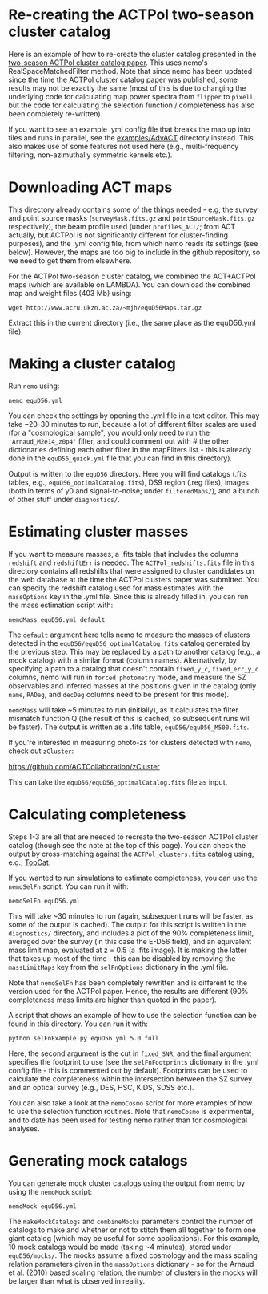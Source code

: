 # Re-creating the ACTPol two-season cluster catalog

Here is an example of how to re-create the cluster catalog presented 
in the [two-season ACTPol cluster catalog paper](http://adsabs.harvard.edu/abs/2017arXiv170905600H). 
This uses nemo's RealSpaceMatchedFilter method. Note that since nemo
has been updated since the time the ACTPol cluster catalog paper
was published, some results may not be exactly the same (most of this 
is due to changing the underlying code for calculating map power 
spectra from `flipper` to `pixell`, but the code for calculating the
selection function / completeness has also been completely re-written).

If you want to see an example .yml config file that breaks the map 
up into tiles and runs in parallel, see the [examples/AdvACT](../AdvACT/) 
directory instead. This also makes use of some features not used here
(e.g., multi-frequency filtering, non-azimuthally symmetric kernels 
etc.).

# Downloading ACT maps

This directory already contains some of the things needed - e.g, the
survey and point source masks (`surveyMask.fits.gz` and 
`pointSourceMask.fits.gz` respectively), the beam profile used (under 
`profiles_ACT/`; from ACT actually, but ACTPol is not significantly 
different for cluster-finding purposes), and the .yml config file, from
which nemo reads its settings (see below). However, the maps are too 
big to include in the github repository, so we need to get them from 
elsewhere.

For the ACTPol two-season cluster catalog, we combined the ACT+ACTPol
maps (which are available on LAMBDA). You can download the combined 
map and weight files (403 Mb) using:

```
wget http://www.acru.ukzn.ac.za/~mjh/equD56Maps.tar.gz
```

Extract this in the current directory (i.e., the same place as the 
equD56.yml file). 

# Making a cluster catalog

Run `nemo` using:

```
nemo equD56.yml
```

You can check the settings by opening the .yml file in a text editor.
This may take ~20-30 minutes to run, because a lot of different filter
scales are used (for a "cosmological sample", you would only need to
run the `'Arnaud_M2e14_z0p4'` filter, and could comment out with # the
other dictionaries defining each other filter in the mapFilters 
list - this is already done in the `equD56_quick.yml` file that you can
find in this directory).

Output is written to the `equD56` directory. Here you will find 
catalogs (.fits tables, e.g., `equD56_optimalCatalog.fits`), DS9 region
(.reg files), images (both in terms of y0 and signal-to-noise; under
`filteredMaps/`), and a bunch of other stuff under `diagnostics/`.

# Estimating cluster masses

If you want to measure masses, a .fits table that includes the columns
`redshift` and `redshiftErr` is needed. The `ACTPol_redshifts.fits` file
in this directory contains all redshifts that were assigned to 
cluster candidates on the web database at the time the ACTPol clusters
paper was submitted. You can specify the redshift catalog 
used for mass estimates with the `massOptions` key in the .yml file. 
Since this is already filled in, you can run the mass estimation 
script with:

```
nemoMass equD56.yml default
```

The `default` argument here tells nemo to measure the masses of clusters
detected in the `equD56/equD56_optimalCatalog.fits` catalog generated by
the previous step. This may be replaced by a path to another catalog 
(e.g., a mock catalog) with a similar format (column names). 
Alternatively, by specifying a path to a catalog that doesn't contain
`fixed_y_c`, `fixed_err_y_c` columns, nemo will run in 
`forced photometry` mode, and measure the SZ observables and inferred
masses at the positions given in the catalog (only `name`, `RADeg`, 
and `decDeg` columns need to be present for this mode).

`nemoMass` will take ~5 minutes to run (initially), as it calculates 
the filter mismatch function Q (the result of this is cached, so 
subsequent runs will be faster). The output is written as a 
.fits table, `equD56/equD56_M500.fits`.

If you're interested in measuring photo-zs for clusters detected with
`nemo`, check out `zCluster`: 

<https://github.com/ACTCollaboration/zCluster>

This can take the `equD56/equD56_optimalCatalog.fits` file as input.

# Calculating completeness

Steps 1-3 are all that are needed to recreate the two-season ACTPol
cluster catalog (though see the note at the top of this page). 
You can check the output by cross-matching against the 
`ACTPol_clusters.fits` catalog using, e.g., 
[TopCat](http://www.star.bris.ac.uk/%7Embt/topcat/).

If you wanted to run simulations to estimate completeness, you can use
the `nemoSelFn` script. You can run it with:

```
nemoSelFn equD56.yml
```

This will take ~30 minutes to run (again, subsequent runs will be 
faster, as some of the output is cached). The output for this script
is written in the `diagnostics/` directory, and includes a plot of
the 90% completeness limit, averaged over the survey (in this case
the E-D56 field), and an equivalent mass limit map, evaluated at 
z = 0.5 (a .fits image). It is making the latter that takes up most
of the time - this can be disabled by removing the `massLimitMaps`
key from the `selFnOptions` dictionary in the .yml file. 

Note that `nemoSelFn` has been completely rewritten and is different
to the version used for the ACTPol paper. Hence, the results are 
different (90% completeness mass limits are higher than quoted in
the paper).

A script that shows an example of how to use the selection function
can be found in this directory. You can run it with:

```
python selFnExample.py equD56.yml 5.0 full
```

Here, the second argument is the cut in `fixed_SNR`, and the final 
argument specifies the footprint to use (see the 
`selFnFootprints` dictionary in the .yml config file - this is 
commented out by default). Footprints can be used to calculate the
completeness within the intersection between the SZ survey and an
optical survey (e.g., DES, HSC, KiDS, SDSS etc.).

You can also take a look at the `nemoCosmo` script for more examples of
how to use the selection function routines. Note that `nemoCosmo` is 
experimental, and to date has been used for testing nemo rather than
for cosmological analyses.

# Generating mock catalogs

You can generate mock cluster catalogs using the output from nemo
by using the `nemoMock` script:

```
nemoMock equD56.yml
```

The `makeMockCatalogs` and `combineMocks` parameters control the number
of catalogs to make and whether or not to stitch them all together to
form one giant catalog (which may be useful for some applications). For
this example, 10 mock catalogs would be made (taking ~4 minutes), 
stored under `equD56/mocks/`. The mocks assume a fixed cosmology and 
the mass scaling relation parameters given in the `massOptions` 
dictionary - so for the Arnaud et al. (2010) based scaling relation, 
the number of clusters in the mocks will be larger than what is 
observed in reality.
